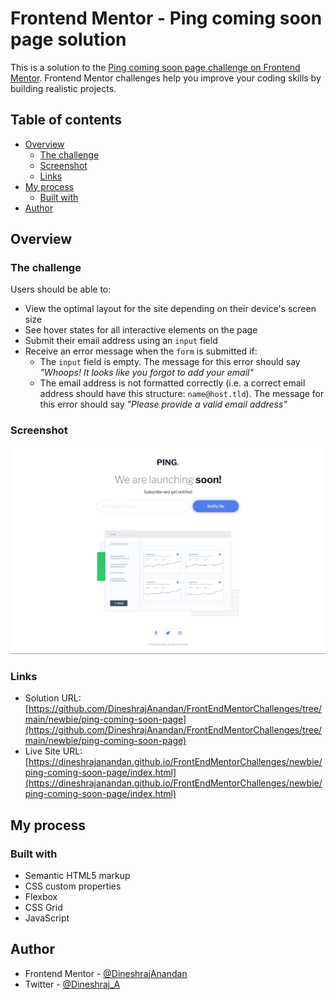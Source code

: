 # Frontend Mentor - Ping coming soon page solution

This is a solution to the [Ping coming soon page challenge on Frontend Mentor](https://www.frontendmentor.io/challenges/ping-single-column-coming-soon-page-5cadd051fec04111f7b848da). Frontend Mentor challenges help you improve your coding skills by building realistic projects. 

## Table of contents

- [Overview](#overview)
  - [The challenge](#the-challenge)
  - [Screenshot](#screenshot)
  - [Links](#links)
- [My process](#my-process)
  - [Built with](#built-with)
- [Author](#author)

## Overview

### The challenge

Users should be able to:

- View the optimal layout for the site depending on their device's screen size
- See hover states for all interactive elements on the page
- Submit their email address using an `input` field
- Receive an error message when the `form` is submitted if:
	- The `input` field is empty. The message for this error should say *"Whoops! It looks like you forgot to add your email"*
	- The email address is not formatted correctly (i.e. a correct email address should have this structure: `name@host.tld`). The message for this error should say *"Please provide a valid email address"*

### Screenshot

![](./screenshot.png)


### Links

- Solution URL: [https://github.com/DineshrajAnandan/FrontEndMentorChallenges/tree/main/newbie/ping-coming-soon-page](https://github.com/DineshrajAnandan/FrontEndMentorChallenges/tree/main/newbie/ping-coming-soon-page)
- Live Site URL: [https://dineshrajanandan.github.io/FrontEndMentorChallenges/newbie/ping-coming-soon-page/index.html](https://dineshrajanandan.github.io/FrontEndMentorChallenges/newbie/ping-coming-soon-page/index.html)

## My process

### Built with

- Semantic HTML5 markup
- CSS custom properties
- Flexbox
- CSS Grid
- JavaScript

## Author

- Frontend Mentor - [@DineshrajAnandan](https://www.frontendmentor.io/profile/DineshrajAnandan)
- Twitter - [@Dineshraj_A](https://www.twitter.com/Dineshraj_A)
